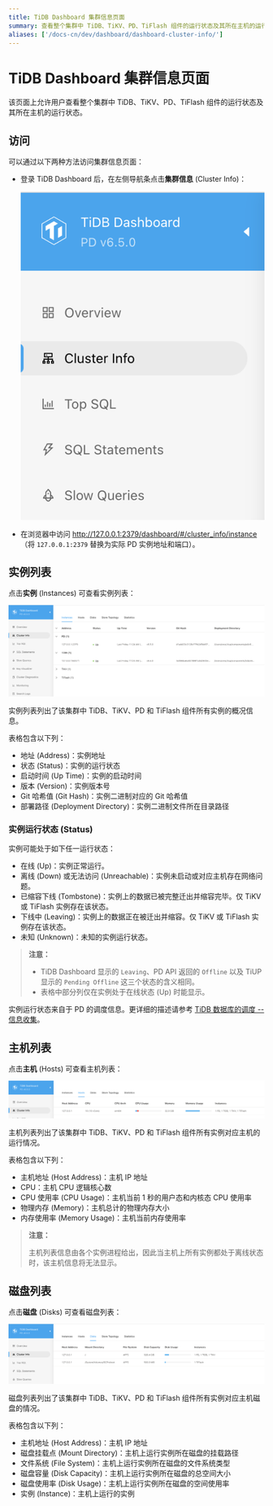 ```yaml
---
title: TiDB Dashboard 集群信息页面
summary: 查看整个集群中 TiDB、TiKV、PD、TiFlash 组件的运行状态及其所在主机的运行状态
aliases: ['/docs-cn/dev/dashboard/dashboard-cluster-info/']
---
```


# TiDB Dashboard 集群信息页面

该页面上允许用户查看整个集群中 TiDB、TiKV、PD、TiFlash 组件的运行状态及其所在主机的运行状态。

## 访问

可以通过以下两种方法访问集群信息页面：

- 登录 TiDB Dashboard 后，在左侧导航条点击**集群信息** (Cluster Info)：

  ![访问](/media/dashboard/dashboard-cluster-info-access-v650.png)

- 在浏览器中访问 <http://127.0.0.1:2379/dashboard/#/cluster_info/instance>（将 `127.0.0.1:2379` 替换为实际 PD 实例地址和端口）。

## 实例列表

点击**实例** (Instances) 可查看实例列表：

![实例](/media/dashboard/dashboard-cluster-info-instances-v650.png)

实例列表列出了该集群中 TiDB、TiKV、PD 和 TiFlash 组件所有实例的概况信息。

表格包含以下列：

- 地址 (Address)：实例地址
- 状态 (Status)：实例的运行状态
- 启动时间 (Up Time)：实例的启动时间
- 版本 (Version)：实例版本号
- Git 哈希值 (Git Hash)：实例二进制对应的 Git 哈希值
- 部署路径 (Deployment Directory)：实例二进制文件所在目录路径

### 实例运行状态 (Status)

实例可能处于如下任一运行状态：

- 在线 (Up)：实例正常运行。
- 离线 (Down) 或无法访问 (Unreachable)：实例未启动或对应主机存在网络问题。
- 已缩容下线 (Tombstone)：实例上的数据已被完整迁出并缩容完毕。仅 TiKV 或 TiFlash 实例存在该状态。
- 下线中 (Leaving)：实例上的数据正在被迁出并缩容。仅 TiKV 或 TiFlash 实例存在该状态。
- 未知 (Unknown)：未知的实例运行状态。

> **注意：**
>
> - TiDB Dashboard 显示的 `Leaving`、PD API 返回的 `Offline` 以及 TiUP 显示的 `Pending Offline` 这三个状态的含义相同。
> - 表格中部分列仅在实例处于在线状态 (Up) 时能显示。

实例运行状态来自于 PD 的调度信息。更详细的描述请参考 [TiDB 数据库的调度 -- 信息收集](/tidb-scheduling.md#信息收集)。

## 主机列表

点击**主机** (Hosts) 可查看主机列表：

![主机](/media/dashboard/dashboard-cluster-info-hosts-v650.png)

主机列表列出了该集群中 TiDB、TiKV、PD 和 TiFlash 组件所有实例对应主机的运行情况。

表格包含以下列：

- 主机地址 (Host Address)：主机 IP 地址
- CPU：主机 CPU 逻辑核心数
- CPU 使用率 (CPU Usage)：主机当前 1 秒的用户态和内核态 CPU 使用率
- 物理内存 (Memory)：主机总计的物理内存大小
- 内存使用率 (Memory Usage)：主机当前内存使用率

> **注意：**
>
> 主机列表信息由各个实例进程给出，因此当主机上所有实例都处于离线状态时，该主机信息将无法显示。

## 磁盘列表

点击**磁盘** (Disks) 可查看磁盘列表：

![磁盘](/media/dashboard/dashboard-cluster-info-disks-v650.png)

磁盘列表列出了该集群中 TiDB、TiKV、PD 和 TiFlash 组件所有实例对应主机磁盘的情况。

表格包含以下列：

- 主机地址 (Host Address)：主机 IP 地址
- 磁盘挂载点 (Mount Directory)：主机上运行实例所在磁盘的挂载路径
- 文件系统 (File System)：主机上运行实例所在磁盘的文件系统类型
- 磁盘容量 (Disk Capacity)：主机上运行实例所在磁盘的总空间大小
- 磁盘使用率 (Disk Usage)：主机上运行实例所在磁盘的空间使用率
- 实例 (Instance)：主机上运行的实例
